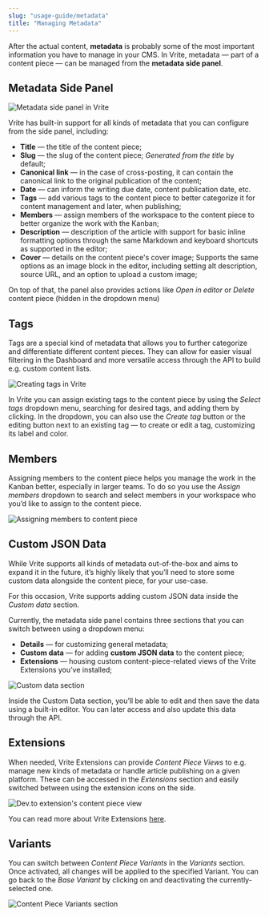 ```yaml
---
slug: "usage-guide/metadata"
title: "Managing Metadata"
---
```


After the actual content, **metadata** is probably some of the most important information you have to manage in your CMS. In Vrite, metadata — part of a content piece — can be managed from the **metadata side panel**.

## Metadata Side Panel

![Metadata side panel in Vrite](https://assets.vrite.io/6409e82d7dfc74cef7a72e0d/r1Q4gBmINQjJjrGZmyfMo.png)

Vrite has built-in support for all kinds of metadata that you can configure from the side panel, including:

- **Title** — the title of the content piece;
- **Slug** — the slug of the content piece; _Generated from the title_ by default;
- **Canonical link** — in the case of cross-posting, it can contain the canonical link to the original publication of the content;
- **Date** — can inform the writing due date, content publication date, etc.
- **Tags** — add various tags to the content piece to better categorize it for content management and later, when publishing;
- **Members** — assign members of the workspace to the content piece to better organize the work with the Kanban;
- **Description** — description of the article with support for basic inline formatting options through the same Markdown and keyboard shortcuts as supported in the editor;
- **Cover** — details on the content piece's cover image; Supports the same options as an image block in the editor, including setting alt description, source URL, and an option to upload a custom image;

On top of that, the panel also provides actions like _Open in editor_ or _Delete_ content piece (hidden in the dropdown menu)

## Tags

Tags are a special kind of metadata that allows you to further categorize and differentiate different content pieces. They can allow for easier visual filtering in the Dashboard and more versatile access through the API to build e.g. custom content lists.

![Creating tags in Vrite](https://assets.vrite.io/6409e82d7dfc74cef7a72e0d/Wl9_1PykpEH67LMVteJVc.png)

In Vrite you can assign existing tags to the content piece by using the _Select tags_ dropdown menu, searching for desired tags, and adding them by clicking. In the dropdown, you can also use the _Create tag_ button or the editing button next to an existing tag — to create or edit a tag, customizing its label and color.

## Members

Assigning members to the content piece helps you manage the work in the Kanban better, especially in larger teams. To do so you use the _Assign members_ dropdown to search and select members in your workspace who you’d like to assign to the content piece.

![Assigning members to content piece](https://assets.vrite.io/6409e82d7dfc74cef7a72e0d/KweUZD3FRhnQCVbSX6-if.png)

## Custom JSON Data

While Vrite supports all kinds of metadata out-of-the-box and aims to expand it in the future, it’s highly likely that you’ll need to store some custom data alongside the content piece, for your use-case.

For this occasion, Vrite supports adding custom JSON data inside the _Custom data_ section.

Currently, the metadata side panel contains three sections that you can switch between using a dropdown menu:

- **Details** — for customizing general metadata;
- **Custom data** — for adding **custom JSON data** to the content piece;
- **Extensions** — housing custom content-piece-related views of the Vrite Extensions you’ve installed;

![Custom data section](https://assets.vrite.io/6409e82d7dfc74cef7a72e0d/nchv3aL6q1gwIXTy9jA2C.png)

Inside the Custom Data section, you’ll be able to edit and then save the data using a built-in editor. You can later access and also update this data through the API.

## Extensions

When needed, Vrite Extensions can provide _Content Piece Views_ to e.g. manage new kinds of metadata or handle article publishing on a given platform. These can be accessed in the _Extensions_ section and easily switched between using the extension icons on the side.

![Dev.to extension's content piece view](https://assets.vrite.io/6409e82d7dfc74cef7a72e0d/FBJlSqp-X712TBA5cmdXv.png)

You can read more about Vrite Extensions [here](/vrite-extensions).

## Variants

You can switch between _Content Piece Variants_ in the _Variants_ section. Once activated, all changes will be applied to the specified Variant. You can go back to the _Base Variant_ by clicking on and deactivating the currently-selected one.

![Content Piece Variants section](https://assets.vrite.io/6409e82d7dfc74cef7a72e0d/pDAdkIDD7ECTErujXJCTD.png)
